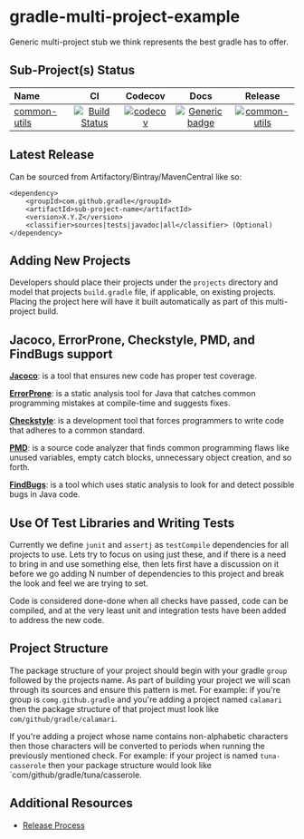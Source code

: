 # gradle-multi-project-example

Generic multi-project stub we think represents the best gradle has to offer.

## Sub-Project(s) Status

| Name | CI | Codecov | Docs | Release |
| :--- | :---: | :---: | :---: | :---: |
| [common-utils](https://github.com/project-aries/gradle-multi-project-example/tree/master/projects/common-utils) | [![Build Status](https://travis-ci.org/project-aries/gradle-multi-project-example.svg?branch=master)](https://travis-ci.org/project-aries/gradle-multi-project-example) | [![codecov](https://codecov.io/gh/project-aries/gradle-multi-project-example/branch/master/graph/badge.svg)](https://codecov.io/gh/project-aries/gradle-multi-project-example) | [![Generic badge](https://img.shields.io/badge/javadocs-latest-blue.svg)](http://htmlpreview.github.io/?https://github.com/project-aries/gradle-multi-project-example/blob/common-utils-gh-pages/docs/index.html) | [![common-utils](https://api.bintray.com/packages/project-aries/libs-release-local/common-utils/images/download.svg) ](https://bintray.com/project-aries/libs-release-local/common-utils/_latestVersion) |

## Latest Release

Can be sourced from Artifactory/Bintray/MavenCentral like so:
```
<dependency>
    <groupId>com.github.gradle</groupId>
    <artifactId>sub-project-name</artifactId>
    <version>X.Y.Z</version>
    <classifier>sources|tests|javadoc|all</classifier> (Optional)
</dependency>
```

## Adding New Projects

Developers should place their projects under the `projects` directory and model that 
projects `build.gradle` file, if applicable, on existing projects. Placing the project 
here will have it built automatically as part of this multi-project build.

## Jacoco, ErrorProne, Checkstyle, PMD, and FindBugs support

**[Jacoco](https://github.com/jacoco/jacoco)**: is a tool that ensures new code has 
proper test coverage.

**[ErrorProne](https://github.com/google/error-prone)**: is a static analysis tool 
for Java that catches common programming mistakes at compile-time and suggests fixes. 

**[Checkstyle](https://github.com/checkstyle/checkstyle)**: is a development tool that 
forces programmers to write code that adheres to a common standard.

**[PMD](https://github.com/pmd/pmd)**: is a source code analyzer that finds common programming 
flaws like unused variables, empty catch blocks, unnecessary object creation, and so forth.

**[FindBugs](https://github.com/findbugsproject/findbugs)**: is a tool which uses static 
analysis to look for and detect possible bugs in Java code.

## Use Of Test Libraries and Writing Tests

Currently we define `junit` and `assertj` as `testCompile` dependencies for all projects 
to use. Lets try to focus on using just these, and if there is a need to bring in and 
use something else, then lets first have a discussion on it before we go adding N 
number of dependencies to this project and break the look and feel we are trying to set.

Code is considered done-done when all checks have passed, code can be compiled, and at the 
very least unit and integration tests have been added to address the new code.

## Project Structure

The package structure of your project should begin with your gradle `group` followed by the projects name. As
part of building your project we will scan through its sources and ensure this pattern is met. For example: if 
you're group is `comg.github.gradle` and you're adding a project named `calamari` then the package structure of 
that project must look like `com/github/gradle/calamari`. 

If you're adding a project whose name contains non-alphabetic characters then those characters will be converted to periods when running the previously mentioned check. For example: if your project is named `tuna-casserole` then your package structure would look like `com/github/gradle/tuna/casserole.

## Additional Resources

* [Release Process](https://github.com/project-aries/gradle-multi-project-example/blob/master/docs/RELEASE_PROCESS.md)

